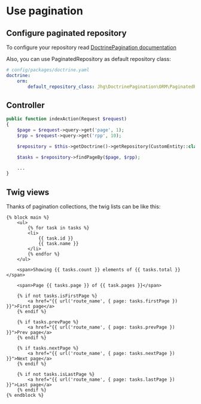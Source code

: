 # Use pagination

## Configure paginated repository

To configure your repository read [DoctrinePagination documentation](https://github.com/javihgil/doctrine-pagination)

Also, you can use PaginatedRepository as default repository class:

```yaml
# config/packages/doctrine.yaml
doctrine:
    orm:
        default_repository_class: Jhg\DoctrinePagination\ORM\PaginatedRepository
```

## Controller

```php
public function indexAction(Request $request)
{
    $page = $request->query->get('page', 1);
    $rpp = $request->query->get('rpp', 10);

    $repository = $this->getDoctrine()->getRepository(CustomEntity::class);

    $tasks = $repository->findPageBy($page, $rpp);

    ...
}
```

## Twig views

Thanks of pagination collections, the twig lists can be like this:

```twig
{% block main %}
    <ul>
        {% for task in tasks %}
        <li>
            {{ task.id }}
            {{ task.name }}
        </li>
        {% endfor %}
    </ul>

    <span>Showing {{ tasks.count }} elements of {{ tasks.total }}</span>

    <span>Page {{ tasks.page }} of {{ task.pages }}</span>

    {% if not tasks.isFirstPage %}
        <a href="{{ url('route_name', { page: tasks.firstPage }) }}">First page</a>
    {% endif %}

    {% if tasks.prevPage %}
        <a href="{{ url('route_name', { page: tasks.prevPage }) }}">Prev page</a>
    {% endif %}

    {% if tasks.nextPage %}
        <a href="{{ url('route_name', { page: tasks.nextPage }) }}">Next page</a>
    {% endif %}

    {% if not tasks.isLastPage %}
        <a href="{{ url('route_name', { page: tasks.lastPage }) }}">Last page</a>
    {% endif %}
{% endblock %}
```